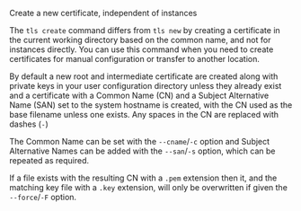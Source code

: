 Create a new certificate, independent of instances

The `tls create` command differs from `tls new` by creating a certificate in the current working directory based on the common name, and not for instances directly. You can use this command when you need to create certificates for manual configuration or transfer to another location.

By default a new root and intermediate certificate are created along with private keys in your user configuration directory unless they already exist and a certificate with a Common Name (CN) and a Subject Alternative Name (SAN) set to the system hostname is created, with the CN used as the base filename unless one exists. Any spaces in the CN are replaced with dashes (`-`)

The Common Name can be set with the `--cname`/`-c` option and Subject Alternative Names can be added with the `--san`/`-s` option, which can be repeated as required.

If a file exists with the resulting CN with a `.pem` extension then it, and the matching key file with a `.key` extension, will only be overwritten if given the `--force`/`-F` option.
